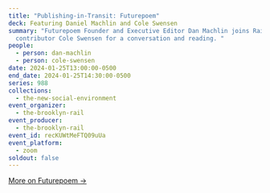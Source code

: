 ```yaml
---
title: "Publishing-in-Transit: Futurepoem"
deck: Featuring Daniel Machlin and Cole Swensen
summary: "Futurepoem Founder and Executive Editor Dan Machlin joins Rail
  contributor Cole Swensen for a conversation and reading. "
people:
  - person: dan-machlin
  - person: cole-swensen
date: 2024-01-25T13:00:00-0500
end_date: 2024-01-25T14:30:00-0500
series: 988
collections:
  - the-new-social-environment
event_organizer:
  - the-brooklyn-rail
event_producer:
  - the-brooklyn-rail
event_id: recKUWtMeFTQ09uUa
event_platform:
  - zoom
soldout: false
---
```

[M﻿ore on Futurepoem →](https://www.futurepoem.com/)